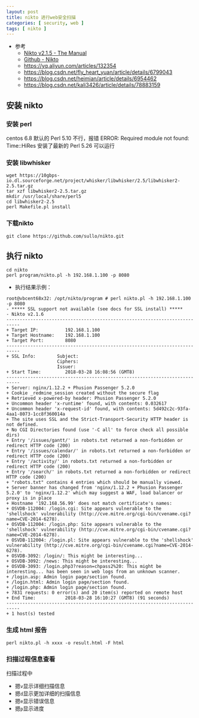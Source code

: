 ```yaml
---
layout: post
title: nikto 进行web安全扫描
categories: [ security, web ]
tags: [ nikto ]
---
```


* 参考
  * [Nikto v2.1.5 - The Manual](https://cirt.net/nikto2-docs/)
  * [Github - Nikto](https://github.com/sullo/nikto)
  * <https://yq.aliyun.com/articles/132354>
  * <https://blog.csdn.net/fly_heart_yuan/article/details/6799043>
  * <https://blog.csdn.net/heimian/article/details/6954462>
  * <https://blog.csdn.net/kali3426/article/details/78883159>

## 安装 nikto

### 安装 perl

centos 6.8 默认的 Perl 5.10 不行，报错 ERROR: Required module not found: Time::HiRes
安装了最新的 Perl 5.26 可以运行

### 安装 libwhisker

~~~
wget https://10gbps-io.dl.sourceforge.net/project/whisker/libwhisker/2.5/libwhisker2-2.5.tar.gz
tar xzf libwhisker2-2.5.tar.gz
mkdir /usr/local/share/perl5
cd libwhisker2-2.5
perl Makefile.pl install
~~~

### 下载nikto

~~~
git clone https://github.com/sullo/nikto.git
~~~


## 执行 nikto

~~~
cd nikto
perl program/nikto.pl -h 192.168.1.100 -p 8080
~~~

* 执行结果示例：

~~~
root@vbcent68x32: /opt/nikto/program # perl nikto.pl -h 192.168.1.100 -p 8080
- ***** SSL support not available (see docs for SSL install) *****
- Nikto v2.1.6
---------------------------------------------------------------------------
+ Target IP:          192.168.1.100
+ Target Hostname:    192.168.1.100
+ Target Port:        8080
---------------------------------------------------------------------------
+ SSL Info:        Subject:
                   Ciphers:
                   Issuer:
+ Start Time:         2018-03-28 16:08:56 (GMT8)
---------------------------------------------------------------------------
+ Server: nginx/1.12.2 + Phusion Passenger 5.2.0
+ Cookie _redmine_session created without the secure flag
+ Retrieved x-powered-by header: Phusion Passenger 5.2.0
+ Uncommon header 'x-runtime' found, with contents: 0.032617
+ Uncommon header 'x-request-id' found, with contents: 5d492c2c-93fa-4aa1-8073-1cc8f360014a
+ The site uses SSL and the Strict-Transport-Security HTTP header is not defined.
+ No CGI Directories found (use '-C all' to force check all possible dirs)
+ Entry '/issues/gantt/' in robots.txt returned a non-forbidden or redirect HTTP code (200)
+ Entry '/issues/calendar/' in robots.txt returned a non-forbidden or redirect HTTP code (200)
+ Entry '/activity/' in robots.txt returned a non-forbidden or redirect HTTP code (200)
+ Entry '/search/' in robots.txt returned a non-forbidden or redirect HTTP code (200)
+ "robots.txt" contains 4 entries which should be manually viewed.
+ Server banner has changed from 'nginx/1.12.2 + Phusion Passenger 5.2.0' to 'nginx/1.12.2' which may suggest a WAF, load balancer or proxy is in place
+ Hostname '192.168.56.99' does not match certificate's names:
+ OSVDB-112004: /login.cgi: Site appears vulnerable to the 'shellshock' vulnerability (http://cve.mitre.org/cgi-bin/cvename.cgi?name=CVE-2014-6278).
+ OSVDB-112004: /login.php: Site appears vulnerable to the 'shellshock' vulnerability (http://cve.mitre.org/cgi-bin/cvename.cgi?name=CVE-2014-6278).
+ OSVDB-112004: /login.pl: Site appears vulnerable to the 'shellshock' vulnerability (http://cve.mitre.org/cgi-bin/cvename.cgi?name=CVE-2014-6278).
+ OSVDB-3092: /login/: This might be interesting...
+ OSVDB-3092: /news: This might be interesting...
+ OSVDB-3093: /login.php3?reason=chpass2%20: This might be interesting... has been seen in web logs from an unknown scanner.
+ /login.asp: Admin login page/section found.
+ /login.html: Admin login page/section found.
+ /login.php: Admin login page/section found.
+ 7831 requests: 0 error(s) and 20 item(s) reported on remote host
+ End Time:           2018-03-28 16:10:27 (GMT8) (91 seconds)
---------------------------------------------------------------------------
+ 1 host(s) tested

~~~


### 生成 html 报告

~~~
perl nikto.pl -h xxxx -o result.html -F html
~~~

### 扫描过程信息查看

扫描过程中
* 摁`v`显示详细扫描信息
* 摁`d`显示更加详细的扫描信息
* 摁`e`显示错误信息
* 摁`p`显示进度

